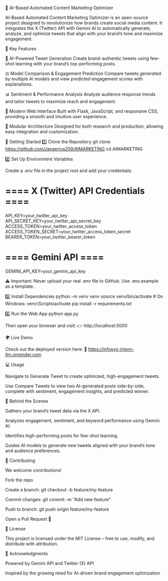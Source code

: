 🌟 AI-Based Automated Content Marketing Optimizer

AI-Based Automated Content Marketing Optimizer is an open-source project designed to revolutionize how brands create social media content.
It integrates the X (Twitter) API with Gemini AI to automatically generate, analyze, and optimize tweets that align with your brand’s tone and maximize engagement.

🚀 Key Features

💬 AI-Powered Tweet Generation
Create brand-authentic tweets using few-shot learning with your brand’s top-performing posts.

⚖️ Model Comparison & Engagement Prediction
Compare tweets generated by multiple AI models and view predicted engagement scores with explanations.

📊 Sentiment & Performance Analysis
Analyze audience response trends and tailor tweets to maximize reach and engagement.

🎨 Modern Web Interface
Built with Flask, JavaScript, and responsive CSS, providing a smooth and intuitive user experience.

🧩 Modular Architecture
Designed for both research and production, allowing easy integration and customization.

🌱 Getting Started
1️⃣ Clone the Repository
git clone https://github.com/Jayapriya209/AIMARKETING
cd AIMARKETING

2️⃣ Set Up Environment Variables

Create a .env file in the project root and add your credentials:

# ==== X (Twitter) API Credentials ====
API_KEY=your_twitter_api_key
API_SECRET_KEY=your_twitter_api_secret_key
ACCESS_TOKEN=your_twitter_access_token
ACCESS_TOKEN_SECRET=your_twitter_access_token_secret
BEARER_TOKEN=your_twitter_bearer_token

# ==== Gemini API ====
GEMINI_API_KEY=your_gemini_api_key


⚠️ Important: Never upload your real .env file to GitHub. Use .env.example as a template.

3️⃣ Install Dependencies
python -m venv venv
source venv/bin/activate   # On Windows: venv\Scripts\activate
pip install -r requirements.txt

4️⃣ Run the Web App
python app.py


Then open your browser and visit:
👉 http://localhost:5000

🌍 Live Demo

Check out the deployed version here:
🔗 https://infosys-intern-llm.onrender.com

💻 Usage

Navigate to Generate Tweet to create optimized, high-engagement tweets.

Use Compare Tweets to view two AI-generated posts side-by-side, complete with sentiment, engagement insights, and predicted winner.

🧠 Behind the Scenes

Gathers your brand’s tweet data via the X API.

Analyzes engagement, sentiment, and keyword performance using Gemini AI.

Identifies high-performing posts for few-shot learning.

Guides AI models to generate new tweets aligned with your brand’s tone and audience preferences.

🤝 Contributing

We welcome contributions!

Fork the repo

Create a branch: git checkout -b feature/my-feature

Commit changes: git commit -m "Add new feature"

Push to branch: git push origin feature/my-feature

Open a Pull Request 🎉

📜 License

This project is licensed under the MIT License – free to use, modify, and distribute with attribution.

🌟 Acknowledgments

Powered by Gemini API and Twitter (X) API

Inspired by the growing need for AI-driven brand engagement optimization
